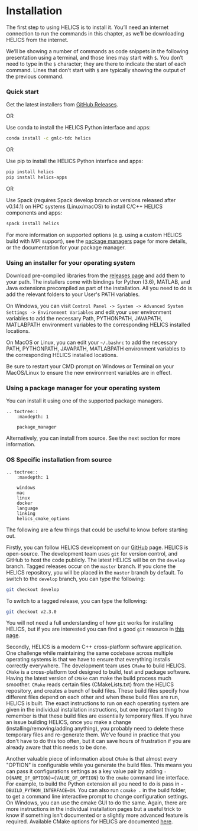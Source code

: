 Installation
============

The first step to using HELICS is to install it.
You’ll need an internet connection to run the commands in this chapter, as we’ll be downloading HELICS from the internet.

We’ll be showing a number of commands as code snippets in the following presentation using a terminal, and those lines may start with `$`.
You don’t need to type in the `$` character; they are there to indicate the start of each command.
Lines that don’t start with `$` are typically showing the output of the previous command.

### Quick start

Get the latest installers from [GitHub Releases](https://github.com/GMLC-TDC/HELICS/releases/latest).

OR

Use conda to install the HELICS Python interface and apps:

```bash
conda install -c gmlc-tdc helics
```

OR

Use pip to install the HELICS Python interface and apps:

```bash
pip install helics
pip install helics-apps
```

OR

Use Spack (requires Spack develop branch or versions released after v0.14.1) on HPC systems (Linux/macOS) to install C/C++ HELICS components and apps:

```bash
spack install helics
```

For more information on supported options (e.g. using a custom HELICS build with MPI support), see the [package managers](https://helics.readthedocs.io/en/latest/installation/package_manager.html) page for more details, or the documentation for your package manager.

### Using an installer for your operating system

Download pre-compiled libraries from the [releases page](https://github.com/GMLC-TDC/HELICS/releases/latest) and add them to your path.
The installers come with bindings for Python (3.6), MATLAB, and Java extensions precompiled as part of the installation.
All you need to do is add the relevant folders to your User's PATH variables.

On Windows, you can visit `Control Panel -> System -> Advanced System Settings -> Environment Variables` and edit your user environment variables to add the necessary Path, PYTHONPATH, JAVAPATH, MATLABPATH environment variables to the corresponding HELICS installed locations.

On MacOS or Linux, you can edit your `~/.bashrc` to add the necessary PATH, PYTHONPATH, JAVAPATH, MATLABPATH environment variables to the corresponding HELICS installed locations.

Be sure to restart your CMD prompt on Windows or Terminal on your MacOS/Linux to ensure the new environment variables are in effect.

### Using a package manager for your operating system

You can install it using one of the supported package managers.

```eval_rst
.. toctree::
    :maxdepth: 1

    package_manager
```

Alternatively, you can install from source. See the next section for more information.

### OS Specific installation from source


```eval_rst
.. toctree::
    :maxdepth: 1

    windows
    mac
    linux
    docker
    language
    linking
    helics_cmake_options
```

The following are a few things that could be useful to know before starting out.

Firstly, you can follow HELICS development on our [GitHub](https://github.com/GMLC-TDC/HELICS) page.
HELICS is open-source. The development team uses `git` for version control, and GitHub to host the code publicly.
The latest HELICS will be on the `develop` branch.
Tagged releases occur on the `master` branch.
If you clone the HELICS repository, you will be placed in the `master` branch by default.
To switch to the `develop` branch, you can type the following:

```bash
git checkout develop
```

To switch to a tagged release, you can type the following:

```bash
git checkout v2.3.0
```

You will not need a full understanding of how `git` works for installing HELICS, but if you are interested you can find a good `git` resource in [this page](https://git-scm.com/book/en/v2).

Secondly, HELICS is a modern C++ cross-platform software application.
One challenge while maintaining the same codebase across multiple operating systems is that we have to ensure that everything installs correctly everywhere.
The development team uses `CMake` to build HELICS.
`CMake` is a cross-platform tool designed to build, test and package software.
Having the latest version of `CMake` can make the build process much smoother.
`CMake` reads certain files (CMakeLists.txt) from the HELICS repository, and creates a bunch of build files.
These build files specify how different files depend on each other and when these build files are run, HELICS is built.
The exact instructions to run on each operating system are given in the individual installation instructions, but one important thing to remember is that these build files are essentially temporary files.
If you have an issue building HELICS, once you make a change (installing/removing/adding anything), you probably need to delete these temporary files and re-generate them.
We've found in practice that you don't have to do this too often, but it can save hours of frustration if you are already aware that this needs to be done.

Another valuable piece of information about `CMake` is that almost every "OPTION" is configurable while you generate the build files.
This means you can pass it configurations settings as a key value pair by adding `-D{NAME_OF_OPTION}={VALUE_OF_OPTION}` to the `cmake` command line interface.
For example, to build the Python extension all you need to do is pass in `-DBUILD_PYTHON_INTERFACE=ON`.
You can also run `ccmake .` in the build folder, to get a command line interactive prompt to change configuration settings.
On Windows, you can use the cmake GUI to do the same.
Again, there are more instructions in the individual installation pages but a useful trick to know if something isn't documented or a slightly more advanced feature is required.  Available CMake options for HELICS are documented [here](https://helics.readthedocs.io/en/latest/installation/helics_cmake_options.html).
